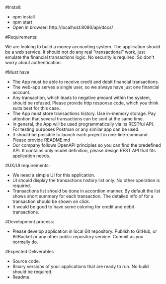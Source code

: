 #Install:

* npm install
* npm start
* Open in browser: http://localhost:8080/api/docs/

#Requirements:

We are looking to build a money accounting system. The application should be a web service. It should not do any real “transactional” work, just emulate the financial transactions logic. No security is required. So don't worry about authentication.

#Must have
* The App must be able to receive credit and debit financial transactions.
* The web-app serves a single user, so we always have just one financial account.
* Any transaction, which leads to negative amount within the system, should be refused. Please provide http response code, which you think suits best for this case.
* The App must store transactions history. Use in-memory storage. Pay attention that several transactions can be sent at the same time.
* In general, the App will be used programmatically via its RESTful API. For testing purposes Postman or any similar app can be used.
* It should be possible to launch each project in one-line-command. Please provide README.md
* Our company follows OpenAPI principles so you can find the predefined API. It contains only model definition, please design REST API that fits application needs.

#UX/UI requirements:
* We need a simple UI for this application.
* UI should display the transactions history list only. No other operation is required.
* Transactions list should be done in accordion manner. By default the list shows short summary for each transaction. The detailed info of for a transaction should be shown on click.
* It would be good to have some coloring for credit and debit transactions.

#Development process:
* Please develop application in local Git repository. Publish to GitHub, or BitBucket or any other public repository service. Commit as you normally do.

#Expected Deliverables
* Source code.
* Binary versions of your applications that are ready to run. No build should be required.
* Readme.

